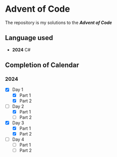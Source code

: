 # Advent of Code

The repository is my solutions to the ***Advent of Code***

## Language used

- **2024** C#

## Completion of Calendar

### 2024

- [x] Day 1
  - [x] Part 1
  - [x] Part 2
- [ ] Day 2
  - [x] Part 1
  - [ ] Part 2
- [x] Day 3
  - [x] Part 1
  - [x] Part 2
- [ ] Day 4
  - [ ] Part 1
  - [ ] Part 2

